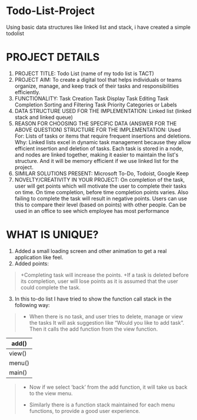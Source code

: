 # Todo-List-Project
Using basic data structures like linked list and stack, i have created a simple todolist 
# PROJECT DETAILS 
1. PROJECT TITLE: 
Todo List (name of my todo list is TACT)
2. PROJECT AIM: 
To create a digital tool that helps individuals or teams organize, manage, and keep track of 
their tasks and responsibilities efficiently. 
3. FUNCTIONALITY: 
Task Creation 
Task Display 
Task Editing 
Task Completion 
Sorting and Filtering 
Task Priority 
Categories or Labels 
4. DATA STRUCTURE USED FOR THE IMPLEMENTATION: 
Linked list (linked stack and linked queue) 
5. REASON FOR CHOOSING THE SPECIFIC DATA (ANSWER FOR THE ABOVE QUESTION) 
STRUCTURE FOR THE IMPLEMENTATION: 
Used For: Lists of tasks or items that require frequent insertions and deletions. 
Why: Linked lists excel in dynamic task management because they allow efficient insertion 
and deletion of tasks. Each task is stored in a node, and nodes are linked together, making it 
easier to maintain the list's structure. And it will be memory efficient if we use linked list for 
the project. 
6. SIMILAR SOLUTIONS PRESENT:
Microsoft To-Do, Todoist, Google Keep 
7. NOVELTY/CREATIVITY IN YOUR PROJECT: 
On completion of the task, user will get points which will motivate the user to complete their 
tasks on time. On time completion, before time completion points varies. Also failing to 
complete the task will result in negative points. 
Users can use this to compare their level (based on points) with other people. Can be used in 
an office to see which employee has most performance

# WHAT IS UNIQUE? 
1. Added a small loading screen and other animation to get a real application like feel. 
2. Added points:
>  +Completing task will increase the points.
> +If a task is deleted before its completion, user will lose points as it is 
   assumed that the user could complete the task. 
3. In this to-do list I have tried to show the function call stack in the following way: 
> - When there is no task, and user tries to delete, manage or view the tasks 
  It will ask suggestion like “Would you like to add task”. Then it calls the 
  add function from the view function.

  |add()| 
  | --------|
  |view()|
  |menu()|
  |main()|
> + Now if we select ‘back’ from the add function, it will take us back to the view menu.
>* Similarly there is a function stack maintained for each menu functions, to 
    provide a good user experience. 
 



